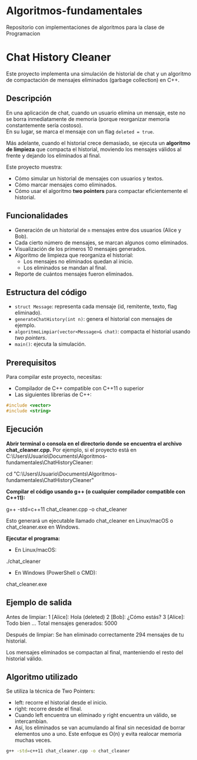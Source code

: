 # Algoritmos-fundamentales
Repositorio con implementaciones de algoritmos para la clase de Programacion

# Chat History Cleaner 

Este proyecto implementa una simulación de historial de chat y un algoritmo de compactación de mensajes eliminados (garbage collection) en C++.

## Descripción
En una aplicación de chat, cuando un usuario elimina un mensaje, este no se borra inmediatamente de memoria (porque reorganizar memoria constantemente sería costoso).  
En su lugar, se marca el mensaje con un flag `deleted = true`.  

Más adelante, cuando el historial crece demasiado, se ejecuta un **algoritmo de limpieza** que compacta el historial, moviendo los mensajes válidos al frente y dejando los eliminados al final.

Este proyecto muestra:
- Cómo simular un historial de mensajes con usuarios y textos.
- Cómo marcar mensajes como eliminados.
- Cómo usar el algoritmo **two pointers** para compactar eficientemente el historial.

## Funcionalidades
- Generación de un historial de `n` mensajes entre dos usuarios (Alice y Bob).
- Cada cierto número de mensajes, se marcan algunos como eliminados.
- Visualización de los primeros 10 mensajes generados.
- Algoritmo de limpieza que reorganiza el historial:
  - Los mensajes no eliminados quedan al inicio.
  - Los eliminados se mandan al final.
- Reporte de cuántos mensajes fueron eliminados.

## Estructura del código
- `struct Message`: representa cada mensaje (id, remitente, texto, flag eliminado).
- `generateChatHistory(int n)`: genera el historial con mensajes de ejemplo.
- `algoritmoLimpiar(vector<Message>& chat)`: compacta el historial usando *two pointers*.
- `main()`: ejecuta la simulación.

## Prerequisitos
Para compilar este proyecto, necesitas:

- Compilador de C++ compatible con C++11 o superior
- Las siguientes librerias de C++:

```cpp
#include <vector>
#include <string>
```



## Ejecución
**Abrir terminal o consola en el directorio donde se encuentra el archivo chat_cleaner.cpp.** 
Por ejemplo, si el proyecto está en C:\Users\Usuario\Documents\Algoritmos-fundamentales\ChatHistoryCleaner:

cd "C:\Users\Usuario\Documents\Algoritmos-fundamentales\ChatHistoryCleaner"

**Compilar el código usando g++ (o cualquier compilador compatible con C++11):**

g++ -std=c++11 chat_cleaner.cpp -o chat_cleaner

Esto generará un ejecutable llamado chat_cleaner en Linux/macOS o chat_cleaner.exe en Windows.

**Ejecutar el programa:**

- En Linux/macOS:

./chat_cleaner


- En Windows (PowerShell o CMD):

chat_cleaner.exe

## Ejemplo de salida
Antes de limpiar:
1 [Alice]: Hola (deleted)
2 [Bob]: ¿Cómo estás?
3 [Alice]: Todo bien
...
Total mensajes generados: 5000

Después de limpiar:
Se han eliminado correctamente 294 mensajes de tu historial.

Los mensajes eliminados se compactan al final, manteniendo el resto del historial válido.

## Algoritmo utilizado
Se utiliza la técnica de Two Pointers:
- left: recorre el historial desde el inicio.
- right: recorre desde el final.
- Cuando left encuentra un eliminado y right encuentra un válido, se intercambian.
- Así, los eliminados se van acumulando al final sin necesidad de borrar elementos uno a uno.
Este enfoque es O(n) y evita realocar memoria muchas veces.
```bash
g++ -std=c++11 chat_cleaner.cpp -o chat_cleaner
